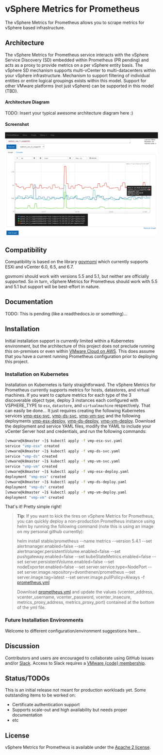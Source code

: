 # vSphere Metrics for Prometheus

The vSphere Metrics for Prometheus allows you to scrape metrics for vSphere based infrastructure.

## Architecture

The vSphere Metrics for Prometheus service interacts with the vSphere Service Discovery (SD) embedded within Prometheus (PR pending) and acts as a proxy to provide metrics on a per vSphere entity basis. The vSphere SD mechanism supports multi-vCenter to multi-datacenters within your vSphere infrastructure. Mechanism to support filtering of individual entities or entire logical groupings exists within this model. Support for other VMware platforms (not just vSphere) can be supported in this model (TBD).

#### Architecture Diagram
TODO: Insert your typical awesome architecture diagram here :)

#### Screenshot
![Screen capture](images/vSphereMetrics.png)

## Compatibility

Compatibility is based on the library [govmomi](https://github.com/vmware/govmomi#compatibility) which currently supports ESXi and vCenter 6.0, 6.5, and 6.7.

govmomi should work with versions 5.5 and 5.1, but neither are officially supported. So in turn, vSphere Metrics for Prometheus should work with 5.5 and 5.1 but support will be best-effort in nature.

## Documentation

TODO: This is pending (like a readthedocs.io or something)...

## Installation

Initial installation support is *currently* limited within a Kubernetes environment, but the architecture of this project does not preclude running this on-premises or even within [VMware Cloud on AWS](https://cloud.vmware.com/vmc-aws). This does assume that you have a current running Prometheus configuration prior to deploying this project.

### Installation on Kubernetes

Installation on Kubernetes is fairly straightforward. The vSphere Metrics for Prometheus currently supports metrics for hosts, datastores, and virtual machines. If you want to capture metrics for  each type of the 3 discoverable object type, deploy 3 instances each configured with VSPHERE_TYPE to `esx`, `datastore`, and `virtualmachine` respectively. That can easily be done... It just requires creating the following Kubernetes services [vmp-esx-svc](https://github.com/dvonthenen/vsphere-metrics-prometheus/blob/master/misc/vmp-esx-svc.yaml), [vmp-ds-svc](https://github.com/dvonthenen/vsphere-metrics-prometheus/blob/master/misc/vmp-ds-svc.yaml), [vmp-vm-svc](https://github.com/dvonthenen/vsphere-metrics-prometheus/blob/master/misc/vmp-vm-svc.yaml) and the following deployments [vmp-esx-deploy](https://github.com/dvonthenen/vsphere-metrics-prometheus/blob/master/misc/vmp-esx-deploy.yaml), [vmp-ds-deploy](https://github.com/dvonthenen/vsphere-metrics-prometheus/blob/master/misc/vmp-ds-deploy.yaml), [vmp-vm-deploy](https://github.com/dvonthenen/vsphere-metrics-prometheus/blob/master/misc/vmp-vm-deploy.yaml). Download the deployment and service YAML files, modify the YAML to include your vCenter Server host and credentials, and run the following commands:

```bash
[vmware@k8master ~]$ kubectl apply -f vmp-esx-svc.yaml
service "vmp-esx" created
[vmware@k8master ~]$ kubectl apply -f vmp-ds-svc.yaml
service "vmp-ds" created
[vmware@k8master ~]$ kubectl apply -f vmp-vm-svc.yaml
service "vmp-vm" created
[vmware@k8master ~]$ kubectl apply -f vmp-esx-deploy.yaml
deployment "vmp-esx" created
[vmware@k8master ~]$ kubectl apply -f vmp-ds-deploy.yaml
deployment "vmp-ds" created
[vmware@k8master ~]$ kubectl apply -f vmp-vm-deploy.yaml
deployment "vmp-vm" created
```

That's it! Pretty simple right!

> **Tip**: If you want to kick the tires on vSphere Metrics for Prometheus, you can quickly deploy a non-production Prometheus instance using helm by running the following command (note this is using an image on my personal github currently):
>  
> helm install stable/prometheus --name metrics --version 5.4.1 --set alertmanager.enabled=false --set alertmanager.persistentVolume.enabled=false --set pushgateway.enabled=false --set kubeStateMetrics.enabled=false --set server.persistentVolume.enabled=false --set nodeExporter.enabled=false --set server.service.type=NodePort --set server.image.repository=dvonthenen/prometheus --set server.image.tag=latest --set server.image.pullPolicy=Always -f [prometheus.yml](https://github.com/dvonthenen/vsphere-metrics-prometheus/blob/master/misc/prometheus.yml)
>  
> Download  [prometheus.yml](https://github.com/dvonthenen/vsphere-metrics-prometheus/blob/master/misc/prometheus.yml) and update the values (vcenter_address, vcenter_username, vcenter_password, vcenter_insecure, metrics_proxy_address, metrics_proxy_port) contained at the bottom of the yml file.

### Future Installation Environments

Welcome to different configuration/environment suggestions here...

## Discussion

Contributors and users are encouraged to collaborate using GitHub issues and/or
[Slack](https://vmwarecode.slack.com/messages/kubernetes).
Access to Slack requires a [VMware {code} membership](https://code.vmware.com/join/).

## Status/TODOs

This is an initial release not meant for production workloads yet. Some outstanding items to be worked on:
- Certificate authentication support
- Supports scale-out and high availability but needs proper documentation
- etc

## License

vSphere Metrics for Prometheus is available under the [Apache 2 license](https://github.com/dvonthenen/vsphere-metrics-prometheus/blob/master/LICENSE.txt).
